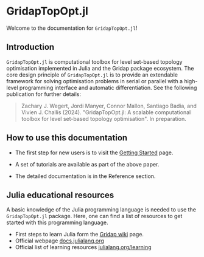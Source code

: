 # GridapTopOpt.jl
Welcome to the documentation for `GridapTopOpt.jl`!

## Introduction
`GridapTopOpt.jl` is computational toolbox for level set-based topology optimisation implemented in Julia and the Gridap package ecosystem. The core design principle of `GridapTopOpt.jl` is to provide an extendable framework for solving optimisation problems in serial or parallel with a high-level programming interface and automatic differentiation. See the following publication for further details:

> Zachary J. Wegert, Jordi Manyer, Connor Mallon, Santiago Badia, and Vivien J. Challis (2024). "GridapTopOpt.jl: A scalable computational toolbox for level set-based topology optimisation". In preparation.

## How to use this documentation

* The first step for new users is to visit the [Getting Started](getting-started.md) page.

* A set of tutorials are available as part of the above paper.

* The detailed documentation is in the Reference section.

## Julia educational resources

A basic knowledge of the Julia programming language is needed to use the `GridapTopOpt.jl` package.
Here, one can find a list of resources to get started with this programming language.

* First steps to learn Julia form the [Gridap wiki](https://github.com/gridap/Gridap.jl/wiki/Start-learning-Julia) page.
* Official webpage [docs.julialang.org](https://docs.julialang.org/)
* Official list of learning resources [julialang.org/learning](https://julialang.org/learning/)